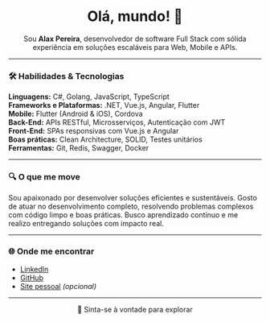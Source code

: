 <h1 align="center">Olá, mundo! 👋</h1>

<p align="center">
  Sou <strong>Alax Pereira</strong>, desenvolvedor de software Full Stack com sólida experiência em soluções escaláveis para Web, Mobile e APIs.
</p>

---

### 🛠️ Habilidades & Tecnologias

**Linguagens:** C#, Golang, JavaScript, TypeScript  
**Frameworks e Plataformas:** .NET, Vue.js, Angular, Flutter  
**Mobile:** Flutter (Android & iOS), Cordova  
**Back-End:** APIs RESTful, Microsserviços, Autenticação com JWT  
**Front-End:** SPAs responsivas com Vue.js e Angular  
**Boas práticas:** Clean Architecture, SOLID, Testes unitários  
**Ferramentas:** Git, Redis, Swagger, Docker

---

### 🔍 O que me move

Sou apaixonado por desenvolver soluções eficientes e sustentáveis. Gosto de atuar no desenvolvimento completo, resolvendo problemas complexos com código limpo e boas práticas. Busco aprendizado contínuo e me realizo entregando soluções com impacto real.

---

### 🌐 Onde me encontrar

- [LinkedIn](https://linkedin.com/in/alaxpereira)  
- [GitHub](https://github.com/alaxpereira)  
- [Site pessoal](https://alax.dev) *(opcional)*

---

<p align="center">
  🚀 Sinta-se à vontade para explorar
